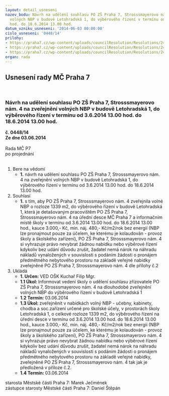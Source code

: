 ```yaml
---
layout: detail_usneseni
nazev_bodu: Návrh na udělení souhlasu PO ZŠ Praha 7, Strosssmayerovo nám. 4 na zveřejnění
  volných NBP v budově Letohradská 1, do výběrového řízení v termínu od 3.6.2014 13.00
  hod. do 18.6.2014 13.00 hod.
datum_vzniku_usneseni: '2014-06-03 00:00:00'
cislo_usneseni: '0448/14'
prilohy:
- https://praha7.cz/wp-content/uploads/councilResolution/Resolutions/24933/29-14-20140529204515219.pdf
- https://praha7.cz/wp-content/uploads/councilResolution/Resolutions/24933/29-14-z%c3%a1m%c4%9br_k_vyv%c4%9b%c5%a1en%c3%ad.doc
- https://praha7.cz/wp-content/uploads/councilResolution/Resolutions/24933/29-14-p%c5%99.3_z%c5%99izova%c4%8dka_stross.doc
organ: rada
---
```

<div id="ucUsn_pList" class="usn">
	<span><h2>Usnesení rady MČ Praha 7 </h2>
<br></span><div class="standBody">
<span><h3>Návrh na udělení souhlasu PO ZŠ Praha 7, Strosssmayerovo nám. 4 na zveřejnění volných NBP v budově Letohradská 1, do výběrového řízení v termínu od 3.6.2014 13.00 hod. do 18.6.2014 13.00 hod.</h3></span><div class="center">
		<strong>č. 0448/14</strong><br>
	</div>
<div class="center">
		<strong>Ze dne 03.06.2014</strong><br><br>
	</div>Rada MČ P7<br> po projednání<br><br><ol>
<li>Bere na vědomí<ul><li>
<strong>1.</strong> návrh na udělení souhlasu PO ZŠ Praha 7, Strosssmayerovo nám. 4 na zveřejnění volných NBP v budově Letohradská 1, do výběrového řízení v termínu od 3.6.2014 13.00 hod. do 18.6.2014 13.00 hod.</li></ul>
</li>
<li>Souhlasí<ul><li>
<strong>1.</strong> s tím, aby PO ZŠ Praha 7, Strosssmayerovo nám. 4 zveřejnila volné NBP o rozloze 1339 m2, do výběrového řízení v budově Letohradská 1, která je detašovaným pracovištěm PO ZŠ Praha 7, Strosssmayerovo nám. 4 na úřední desce MČ Praha 7 a informačním místě školy v termínu od 3.6.2014 13.00 hod. do 18.6.2014 13.00 hod., kauce 3.000,- Kč, min. náj. 480,- Kč/m2/rok bez energií (NBP lze pronajmout pouze za účelem, ke kterému je kolaudován - provoz školy a školského zařízení), PO ZŠ Praha 7, Strosssmayerovo nám. 4 si vyhrazuje právo nevybrat žádnou nabídku nebo výběrové řízení kdykoliv bez udání důvodu zrušit, žadatel nemá nárok na náhradu nákladů vynaložených v souvislosti s podáním žádosti o pronájem předmětného nebytového prostoru na základě veřejné nabídky zveřejněné PO ZŠ Praha 7, Strosssmayerovo nám. 4 dle přílohy č.2</li></ul>
</li>
<li>Ukládá<ul>
<li>
<strong>1. Určen: </strong>VED OŠK Kuchař Filip Mgr.</li>
<li>
<strong>1.1 Úkol: </strong>Informovat vedení školy o udělení souhlasu zřizovatele PO ZŠ Praha 7, Strosssmayerovo nám. 4 na dlouhodobé zveřejnění volných NBP do výběrového řízení v budově Letohradská 1</li>
<li>
<strong>1.2 Termín: </strong>03.06.2014</li>
<li>
<strong>1.3 Úkol: </strong>zveřejněnit v nabídkách volný NBP - učebny, kabinety, chodba a soc.zařízení určené pro školské účely, v prostorách školy Letohradská 1, o celkové rozloze 1339 m2, do výběrového řízení na úřední desce v termínu od 3.6.2014 13.00 hod. do 18.6.2014 13.00 hod., kauce 3.000,- Kč, min. náj. 480,- Kč/m2/rok bez energií (NBP lze pronajmout pouze za účelem, ke kterému je kolaudován - provoz školy a školského zařízení), PO ZŠ Praha 7, Strosssmayerovo nám. 4 si vyhrazuje právo nevybrat žádnou nabídku nebo výběrové řízení kdykoliv bez udání důvodu zrušit, žadatel nemá nárok na náhradu nákladů vynaložených v souvislosti s podáním žádosti o pronájem předmětného nebytového prostoru na základě veřejné nabídky, zveřejněné PO ZŠ Praha 7, Strosssmayerovo nám. 4 tak jak je předložená v příloze č.2.</li>
<li>
<strong>1.4 Termín: </strong>03.06.2014</li>
</ul>
</li>
</ol>starosta Městské části Praha 7: Marek Ječmének<br>zástupce starosty Městské části Praha 7: Daniel Štěpán 
</div>
</div>